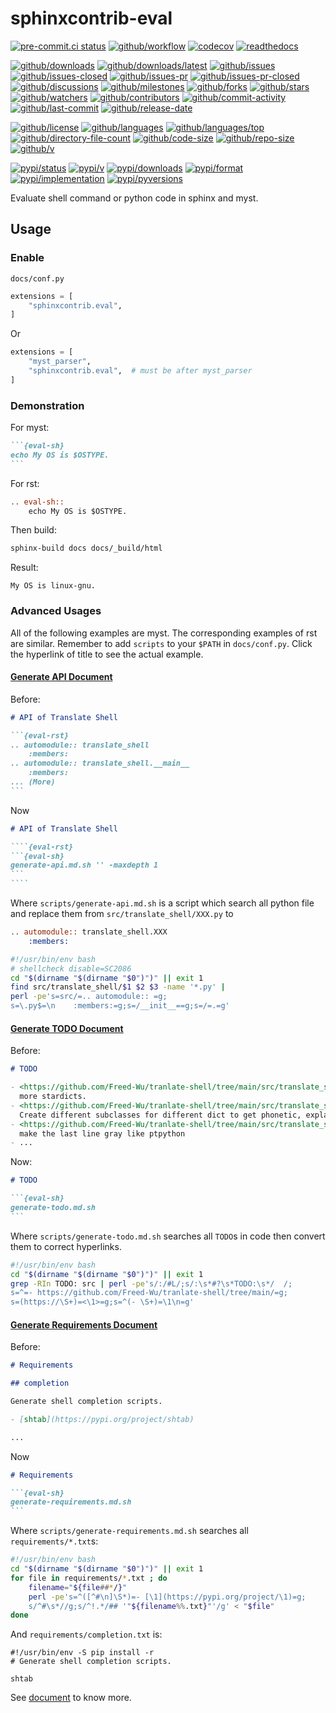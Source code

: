 # sphinxcontrib-eval

[![pre-commit.ci status](https://results.pre-commit.ci/badge/github/Freed-Wu/sphinxcontrib-eval/main.svg)](https://results.pre-commit.ci/latest/github/Freed-Wu/sphinxcontrib-eval/main)
[![github/workflow](https://github.com/Freed-Wu/sphinxcontrib-eval/actions/workflows/main.yml/badge.svg)](https://github.com/Freed-Wu/sphinxcontrib-eval/actions)
[![codecov](https://codecov.io/gh/Freed-Wu/sphinxcontrib-eval/branch/main/graph/badge.svg)](https://codecov.io/gh/Freed-Wu/sphinxcontrib-eval)
[![readthedocs](https://shields.io/readthedocs/sphinxcontrib-eval)](https://sphinxcontrib-eval.readthedocs.io)

[![github/downloads](https://shields.io/github/downloads/Freed-Wu/sphinxcontrib-eval/total)](https://github.com/Freed-Wu/sphinxcontrib-eval/releases)
[![github/downloads/latest](https://shields.io/github/downloads/Freed-Wu/sphinxcontrib-eval/latest/total)](https://github.com/Freed-Wu/sphinxcontrib-eval/releases/latest)
[![github/issues](https://shields.io/github/issues/Freed-Wu/sphinxcontrib-eval)](https://github.com/Freed-Wu/sphinxcontrib-eval/issues)
[![github/issues-closed](https://shields.io/github/issues-closed/Freed-Wu/sphinxcontrib-eval)](https://github.com/Freed-Wu/sphinxcontrib-eval/issues?q=is%3Aissue+is%3Aclosed)
[![github/issues-pr](https://shields.io/github/issues-pr/Freed-Wu/sphinxcontrib-eval)](https://github.com/Freed-Wu/sphinxcontrib-eval/pulls)
[![github/issues-pr-closed](https://shields.io/github/issues-pr-closed/Freed-Wu/sphinxcontrib-eval)](https://github.com/Freed-Wu/sphinxcontrib-eval/pulls?q=is%3Apr+is%3Aclosed)
[![github/discussions](https://shields.io/github/discussions/Freed-Wu/sphinxcontrib-eval)](https://github.com/Freed-Wu/sphinxcontrib-eval/discussions)
[![github/milestones](https://shields.io/github/milestones/all/Freed-Wu/sphinxcontrib-eval)](https://github.com/Freed-Wu/sphinxcontrib-eval/milestones)
[![github/forks](https://shields.io/github/forks/Freed-Wu/sphinxcontrib-eval)](https://github.com/Freed-Wu/sphinxcontrib-eval/network/members)
[![github/stars](https://shields.io/github/stars/Freed-Wu/sphinxcontrib-eval)](https://github.com/Freed-Wu/sphinxcontrib-eval/stargazers)
[![github/watchers](https://shields.io/github/watchers/Freed-Wu/sphinxcontrib-eval)](https://github.com/Freed-Wu/sphinxcontrib-eval/watchers)
[![github/contributors](https://shields.io/github/contributors/Freed-Wu/sphinxcontrib-eval)](https://github.com/Freed-Wu/sphinxcontrib-eval/graphs/contributors)
[![github/commit-activity](https://shields.io/github/commit-activity/w/Freed-Wu/sphinxcontrib-eval)](https://github.com/Freed-Wu/sphinxcontrib-eval/graphs/commit-activity)
[![github/last-commit](https://shields.io/github/last-commit/Freed-Wu/sphinxcontrib-eval)](https://github.com/Freed-Wu/sphinxcontrib-eval/commits)
[![github/release-date](https://shields.io/github/release-date/Freed-Wu/sphinxcontrib-eval)](https://github.com/Freed-Wu/sphinxcontrib-eval/releases/latest)

[![github/license](https://shields.io/github/license/Freed-Wu/sphinxcontrib-eval)](https://github.com/Freed-Wu/sphinxcontrib-eval/blob/main/LICENSE)
[![github/languages](https://shields.io/github/languages/count/Freed-Wu/sphinxcontrib-eval)](https://github.com/Freed-Wu/sphinxcontrib-eval)
[![github/languages/top](https://shields.io/github/languages/top/Freed-Wu/sphinxcontrib-eval)](https://github.com/Freed-Wu/sphinxcontrib-eval)
[![github/directory-file-count](https://shields.io/github/directory-file-count/Freed-Wu/sphinxcontrib-eval)](https://github.com/Freed-Wu/sphinxcontrib-eval)
[![github/code-size](https://shields.io/github/languages/code-size/Freed-Wu/sphinxcontrib-eval)](https://github.com/Freed-Wu/sphinxcontrib-eval)
[![github/repo-size](https://shields.io/github/repo-size/Freed-Wu/sphinxcontrib-eval)](https://github.com/Freed-Wu/sphinxcontrib-eval)
[![github/v](https://shields.io/github/v/release/Freed-Wu/sphinxcontrib-eval)](https://github.com/Freed-Wu/sphinxcontrib-eval)

[![pypi/status](https://shields.io/pypi/status/sphinxcontrib-eval)](https://pypi.org/project/sphinxcontrib-eval/#description)
[![pypi/v](https://shields.io/pypi/v/sphinxcontrib-eval)](https://pypi.org/project/sphinxcontrib-eval/#history)
[![pypi/downloads](https://shields.io/pypi/dd/sphinxcontrib-eval)](https://pypi.org/project/sphinxcontrib-eval/#files)
[![pypi/format](https://shields.io/pypi/format/sphinxcontrib-eval)](https://pypi.org/project/sphinxcontrib-eval/#files)
[![pypi/implementation](https://shields.io/pypi/implementation/sphinxcontrib-eval)](https://pypi.org/project/sphinxcontrib-eval/#files)
[![pypi/pyversions](https://shields.io/pypi/pyversions/sphinxcontrib-eval)](https://pypi.org/project/sphinxcontrib-eval/#files)

Evaluate shell command or python code in sphinx and myst.

## Usage

### Enable

`docs/conf.py`

```python
extensions = [
    "sphinxcontrib.eval",
]
```

Or

```python
extensions = [
    "myst_parser",
    "sphinxcontrib.eval",  # must be after myst_parser
]
```

### Demonstration

For myst:

````markdown
```{eval-sh}
echo My OS is $OSTYPE.
```
````

For rst:

```rst
.. eval-sh::
    echo My OS is $OSTYPE.

```

Then build:

```sh
sphinx-build docs docs/_build/html
```

Result:

```text
My OS is linux-gnu.
```

### Advanced Usages

All of the following examples are myst. The corresponding examples of rst are
similar. Remember to add `scripts` to your `$PATH` in `docs/conf.py`.
Click the hyperlink of title to see the actual example.

#### [Generate API Document](https://github.com/Freed-Wu/translate-shell/tree/main/docs/api/translate_shell.md)

Before:

````markdown
# API of Translate Shell

```{eval-rst}
.. automodule:: translate_shell
    :members:
.. automodule:: translate_shell.__main__
    :members:
... (More)
```
````

Now

`````markdown
# API of Translate Shell

````{eval-rst}
```{eval-sh}
generate-api.md.sh '' -maxdepth 1
```
````
`````

Where `scripts/generate-api.md.sh` is a script which search all python file and
replace them from `src/translate_shell/XXX.py` to

```rst
.. automodule:: translate_shell.XXX
    :members:
```

```bash
#!/usr/bin/env bash
# shellcheck disable=SC2086
cd "$(dirname "$(dirname "$0")")" || exit 1
find src/translate_shell/$1 $2 $3 -name '*.py' |
perl -pe's=src/=.. automodule:: =g;
s=\.py$=\n    :members:=g;s=/__init__==g;s=/=.=g'
```

#### [Generate TODO Document](https://github.com/Freed-Wu/translate-shell/tree/main/docs/misc/todo.md)

Before:

```markdown
# TODO

- <https://github.com/Freed-Wu/tranlate-shell/tree/main/src/translate_shell/translators/stardict/__init__.py#L4>
  more stardicts.
- <https://github.com/Freed-Wu/tranlate-shell/tree/main/src/translate_shell/translators/stardict/__init__.py#L5>
  Create different subclasses for different dict to get phonetic, explains
- <https://github.com/Freed-Wu/tranlate-shell/tree/main/src/translate_shell/ui/repl.py#L33>
  make the last line gray like ptpython
- ...
```

Now:

````markdown
# TODO

```{eval-sh}
generate-todo.md.sh
```
````

Where `scripts/generate-todo.md.sh` searches all `TODO`s in code then convert
them to correct hyperlinks.

```sh
#!/usr/bin/env bash
cd "$(dirname "$(dirname "$0")")" || exit 1
grep -RIn TODO: src | perl -pe's/:/#L/;s/:\s*#?\s*TODO:\s*/  /;
s=^=- https://github.com/Freed-Wu/tranlate-shell/tree/main/=g;
s=(https://\S+)=<\1>=g;s=^(- \S+)=\1\n=g'
```

#### [Generate Requirements Document](https://github.com/Freed-Wu/translate-shell/tree/main/docs/resources/requirements.md)

Before:

```markdown
# Requirements

## completion

Generate shell completion scripts.

- [shtab](https://pypi.org/project/shtab)

...
```

Now

````markdown
# Requirements

```{eval-sh}
generate-requirements.md.sh
```
````

Where `scripts/generate-requirements.md.sh` searches all `requirements/*.txt`s:

```bash
#!/usr/bin/env bash
cd "$(dirname "$(dirname "$0")")" || exit 1
for file in requirements/*.txt ; do
    filename="${file##*/}"
    perl -pe's=^([^#\n]\S*)=- [\1](https://pypi.org/project/\1)=g;
    s/^#\s*//g;s/^!.*/## '"${filename%%.txt}"'/g' < "$file"
done
```

And `requirements/completion.txt` is:

```unixconfig
#!/usr/bin/env -S pip install -r
# Generate shell completion scripts.

shtab
```

See [document](https://sphinxcontrib-eval.readthedocs.io) to know more.
